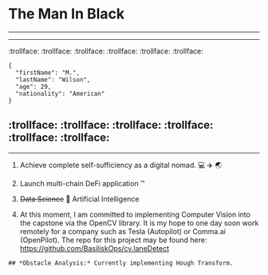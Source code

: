 # The Man In Black
---
---
:trollface: :trollface: :trollface: :trollface: :trollface: :trollface: 

```
{
  "firstName": "M.",
  "lastName": "Wilson",
  "age": 29,
  "nationality": "American"
}
```

:trollface: :trollface: :trollface: :trollface: :trollface: :trollface: 
---
---
1. Achieve complete self-sufficiency as a digital nomad. :computer: :airplane: :earth_asia:

2. Launch multi-chain DeFi application :tm:

3. ~~Data Science~~  :brain: Artificial Intelligence

4. At this moment, I am committed to implementing Computer Vision into the capstone via the OpenCV library. It is my hope to one day soon work remotely for a company such as Tesla (Autopilot) or Comma.ai (OpenPilot). The repo for this project may be found here: https://github.com/BasiliskOps/cv.laneDetect

```
## *Obstacle Analysis:* Currently implementing Hough Transform. 
```

